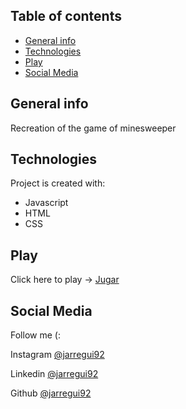 ## Table of contents
* [General info](#general-info)
* [Technologies](#technologies)
* [Play](#play)
* [Social Media](#social-media)

## General info
Recreation of the game of minesweeper
	
## Technologies
Project is created with:
* Javascript
* HTML
* CSS
## Play

Click here to play -> [Jugar](https://jarregui92.github.io/buscaminas/)

## Social Media
Follow me (:

Instagram [@jarregui92](https://www.instagram.com/jarregui92)

Linkedin [@jarregui92](https://www.linkedin.com/in/jarregui92/)

Github [@jarregui92](https://github.com/jarregui92)
